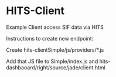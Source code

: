 HITS-Client
===========

Example Client access SIF data via HITS

Instructions to create new endpoint:

Create hits-clientSimple/js/providers/*.js

Add that JS file to Simple/index.js and hits-dashbaoard/right/source/jade/client.html
